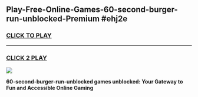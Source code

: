 
## Play-Free-Online-Games-60-second-burger-run-unblocked-Premium #ehj2e
<h3>
<a href="https://premium.freeplayer.one?title=60-second-burger-run-unblocked&ref=8M">CLICK TO PLAY</a></h3>
<hr>

<h3>
<a href="https://premium.freeplayer.one?title=60-second-burger-run-unblocked&ref=8M">CLICK 2 PLAY</a>
  
</h3>

<a href="https://premium.freeplayer.one?title=60-second-burger-run-unblocked&ref=8M"><img src="https://clearcache.store/games.png"></a>


**60-second-burger-run-unblocked games unblocked: Your Gateway to Fun and Accessible Online Gaming**
